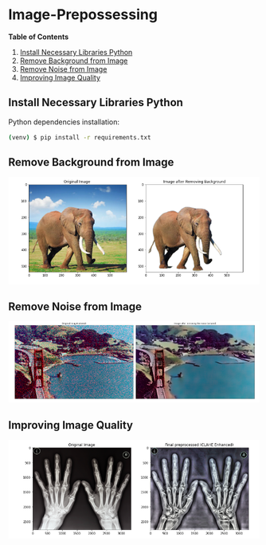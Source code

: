 # Image-Prepossessing


**Table of Contents**

1. [Install Necessary Libraries Python](#Install-Necessary-Libraries-Python)
2. [Remove Background from Image](#Remove-Background-from-Image)
3. [Remove Noise from Image](#Remove-Noise-from-Image)
4. [Improving Image Quality](#Improving-Image-Quality)


## Install Necessary Libraries Python

Python dependencies installation:

```bash
(venv) $ pip install -r requirements.txt
```


## Remove Background from Image
![Screenshot](Input_Images/Background.png)

## Remove Noise from Image
![Screenshot](Input_Images/noise.png)

## Improving Image Quality
![Screenshot](Input_Images/clahe.png)
